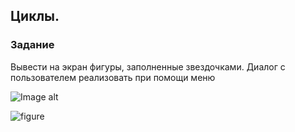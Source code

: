 ## Циклы.

### Задание
Вывести на экран фигуры, заполненные звездочками. Диалог с пользователем реализовать при помощи меню

![Image alt](https://github.com/{nindosur}/{task8}/raw/{main}/{img}/image.png)


<image src="/img/image.jpg" alt="figure">
